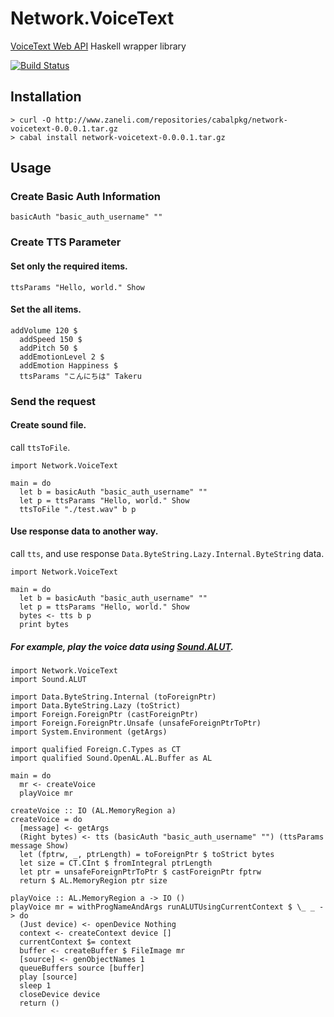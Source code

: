 # Network.VoiceText

[VoiceText Web API](https://cloud.voicetext.jp/webapi) Haskell wrapper library

[![Build Status](https://api.travis-ci.org/zaneli/network-voicetext.png?branch=master)](https://travis-ci.org/zaneli/network-voicetext)

## Installation

```
> curl -O http://www.zaneli.com/repositories/cabalpkg/network-voicetext-0.0.0.1.tar.gz
> cabal install network-voicetext-0.0.0.1.tar.gz
```

## Usage

### Create Basic Auth Information
```
basicAuth "basic_auth_username" ""
```

### Create TTS Parameter

#### Set only the required items.

```
ttsParams "Hello, world." Show
```

#### Set the all items.
```
addVolume 120 $
  addSpeed 150 $
  addPitch 50 $
  addEmotionLevel 2 $
  addEmotion Happiness $
  ttsParams "こんにちは" Takeru
```

### Send the request

#### Create sound file.

call `ttsToFile`.

```
import Network.VoiceText

main = do
  let b = basicAuth "basic_auth_username" ""
  let p = ttsParams "Hello, world." Show
  ttsToFile "./test.wav" b p
```

#### Use response data to another way.

call `tts`, and use response `Data.ByteString.Lazy.Internal.ByteString` data.

```
import Network.VoiceText

main = do
  let b = basicAuth "basic_auth_username" ""
  let p = ttsParams "Hello, world." Show
  bytes <- tts b p
  print bytes
```

##### For example, play the voice data using [Sound.ALUT](https://hackage.haskell.org/package/ALUT).

```
import Network.VoiceText
import Sound.ALUT

import Data.ByteString.Internal (toForeignPtr)
import Data.ByteString.Lazy (toStrict)
import Foreign.ForeignPtr (castForeignPtr)
import Foreign.ForeignPtr.Unsafe (unsafeForeignPtrToPtr)
import System.Environment (getArgs)

import qualified Foreign.C.Types as CT
import qualified Sound.OpenAL.AL.Buffer as AL

main = do
  mr <- createVoice
  playVoice mr

createVoice :: IO (AL.MemoryRegion a)
createVoice = do
  [message] <- getArgs
  (Right bytes) <- tts (basicAuth "basic_auth_username" "") (ttsParams message Show)
  let (fptrw, _, ptrLength) = toForeignPtr $ toStrict bytes
  let size = CT.CInt $ fromIntegral ptrLength
  let ptr = unsafeForeignPtrToPtr $ castForeignPtr fptrw
  return $ AL.MemoryRegion ptr size

playVoice :: AL.MemoryRegion a -> IO ()
playVoice mr = withProgNameAndArgs runALUTUsingCurrentContext $ \_ _ -> do
  (Just device) <- openDevice Nothing
  context <- createContext device []
  currentContext $= context
  buffer <- createBuffer $ FileImage mr
  [source] <- genObjectNames 1
  queueBuffers source [buffer]
  play [source]
  sleep 1
  closeDevice device
  return ()
```
